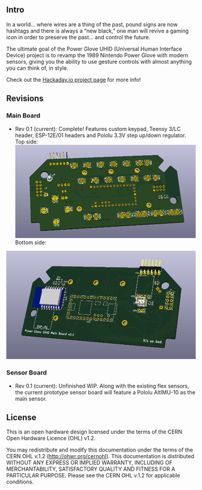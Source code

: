 ## Intro

In a world... where wires are a thing of the past, pound signs are now hashtags and there is always a “new black,” one man will revive a gaming icon in order to preserve the past… and control the future.

The ultimate goal of the Power Glove UHID (Universal Human Interface Device) project is to revamp the 1989 Nintendo Power Glove with modern sensors, giving you the ability to use gesture controls with almost anything you can think of, in style.

Check out the [Hackaday.io project page](https://hackaday.io/project/8455-power-glove-uhid) for more info!

## Revisions

### Main Board
* Rev 0.1 (current): Complete! Features custom keypad, Teensy 3/LC header, ESP-12E/01 headers and Pololu 3.3V step up/down regulator.<br />
Top side:<br />
<img src="images/PGUHIDMBv0.1_TOP.PNG" width="600" alt="Power Glove UHID main board - top side"><br />
Bottom side:<br />
<img src="images/PGUHIDMBv0.1_BOTTOM.PNG" width="600" alt="Power Glove UHID main board - bottom side">

### Sensor Board
* Rev 0.1 (current): Unfinished WIP. Along with the existing flex sensors, the current prototype sensor board will feature a Pololu AltIMU-10 as the main sensor.

## License

This is an open hardware design licensed under the terms of the CERN Open Hardware Licence (OHL) v1.2.

You may redistribute and modify this documentation under the terms of the CERN OHL v.1.2 (http://ohwr.org/cernohl). This documentation is distributed WITHOUT ANY EXPRESS OR IMPLIED WARRANTY, INCLUDING OF MERCHANTABILITY, SATISFACTORY QUALITY AND FITNESS FOR A PARTICULAR PURPOSE. Please see the CERN OHL v.1.2 for applicable conditions.
